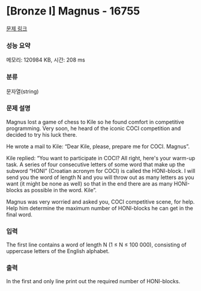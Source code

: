 # [Bronze I] Magnus - 16755 

[문제 링크](https://www.acmicpc.net/problem/16755) 

### 성능 요약

메모리: 120984 KB, 시간: 208 ms

### 분류

문자열(string)

### 문제 설명

<p>Magnus lost a game of chess to Kile so he found comfort in competitive programming. Very soon, he heard of the iconic COCI competition and decided to try his luck there.</p>

<p>He wrote a mail to Kile: “Dear Kile, please, prepare me for COCI. Magnus”.</p>

<p>Kile replied: “You want to participate in COCI? All right, here's your warm-up task. A series of four consecutive letters of some word that make up the subword “HONI” (Croatian acronym for COCI) is called the HONI-block. I will send you the word of length N and you will throw out as many letters as you want (it might be none as well) so that in the end there are as many HONI-blocks as possible in the word. Kile”.</p>

<p>Magnus was very worried and asked you, COCI competitive scene, for help. Help him determine the maximum number of HONI-blocks he can get in the final word.</p>

### 입력 

 <p>The first line contains a word of length N (1 ≤ N ≤ 100 000), consisting of uppercase letters of the English alphabet.</p>

### 출력 

 <p>In the first and only line print out the required number of HONI-blocks.</p>

